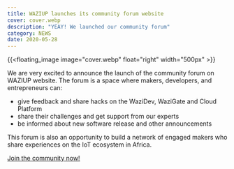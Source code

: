 ```yaml
---
title: WAZIUP launches its community forum website
cover: cover.webp
description: "YEAY! We launched our community forum"
category: NEWS
date: 2020-05-28
---
```


{{<floating_image image="cover.webp" float="right" width="500px" >}}

We are very excited to announce the launch of the community forum on WAZIUP website. The forum is a space where makers, developers, and entrepreneurs can:
- give feedback and share hacks on the WaziDev, WaziGate and Cloud Platform
- share their challenges and get support from our experts
- be informed about new software release and other announcements

This forum is also an opportunity to build a network of engaged makers who share experiences on the IoT ecosystem in Africa.

[Join the community now!](https://forum.waziup.io/)

